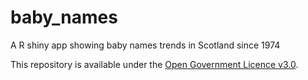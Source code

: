 # baby_names
A R shiny app showing baby names trends in Scotland since 1974

This repository is available under the [Open Government Licence v3.0](https://www.nationalarchives.gov.uk/doc/open-government-licence/version/3/).
